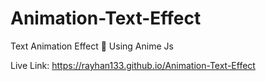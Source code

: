 # Animation-Text-Effect
Text Animation Effect 🧐 Using Anime Js 

Live Link: https://rayhan133.github.io/Animation-Text-Effect
